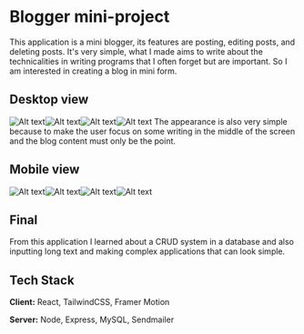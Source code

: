 
# Blogger mini-project
This application is a mini blogger, its features are posting, editing posts, and deleting posts. It's very simple, what I made aims to write about the technicalities in writing programs that I often forget but are important. So I am interested in creating a blog in mini form.


## Desktop view
![Alt text](screenshots/ss-desktop-home.jpg)![Alt text](screenshots/ss-desktop-blog.jpeg)![Alt text](screenshots/ss-desktop-edit-blog.jpeg)![Alt text](screenshots/ss-desktop-post-blog.jpeg)
The appearance is also very simple because to make the user focus on some writing in the middle of the screen and the blog content must only be the point.


## Mobile view
![Alt text](screenshots/ss-mobile-home.jpg)![Alt text](screenshots/ss-mobile-blog.jpeg)![Alt text](screenshots/ss-mobile-edit-blog.jpeg)![Alt text](screenshots/ss-mobile-post-blog.jpeg)
## Final
From this application I learned about a CRUD system in a database and also inputting long text and making complex applications that can look simple.

## Tech Stack

**Client:** React, TailwindCSS, Framer Motion

**Server:** Node, Express, MySQL, Sendmailer